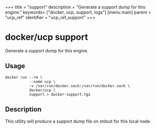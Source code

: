 +++
title = "support"
description = "Generate a support dump for this engine."
keywords= ["docker, ucp, support, logs"]
[menu.main]
parent = "ucp_ref"
identifier = "ucp_ref_support"
+++

# docker/ucp support

Generate a support dump for this engine.

## Usage

```
docker run --rm \
           --name ucp \
           -v /var/run/docker.sock:/var/run/docker.sock \
           docker/ucp \
           support > docker-support.tgz
```

## Description

This utility will produce a support dump file on stdout for this local node.
